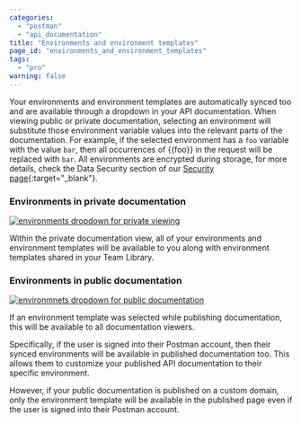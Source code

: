 ```yaml
---
categories:
  - "postman"
  - "api_documentation"
title: "Environments and environment templates"
page_id: "environments_and_environment_templates"
tags: 
  - "pro"
warning: false
---
```


Your environments and environment templates are automatically synced too and are available through a dropdown in your API documentation. When viewing public or private documentation, selecting an environment will substitute those environment variable values into the relevant parts of the documentation. For example, if the selected environment has a `foo` variable with the value `bar`, then all occurrences of {{foo}} in the request will be replaced with `bar`. All environments are encrypted during storage, for more details, check the Data Security section of our [Security page](https://www.getpostman.com/security){:target="_blank"}.

### Environments in private documentation

[![environments dropdown for private viewing](https://s3.amazonaws.com/postman-static-getpostman-com/postman-docs/59051870.png)](https://s3.amazonaws.com/postman-static-getpostman-com/postman-docs/59051870.png)

Within the private documentation view, all of your environments and environment templates will be available to you along with environment templates shared in your Team Library.

### Environments in public documentation

[![environmnets dropdown for public documentation](https://s3.amazonaws.com/postman-static-getpostman-com/postman-docs/59052121.png)](https://s3.amazonaws.com/postman-static-getpostman-com/postman-docs/59052121.png)

If an environment template was selected while publishing documentation, this will be available to all documentation viewers.

Specifically, if the user is signed into their Postman account, then their synced environments will be available in published documentation too. This allows them to customize your published API documentation to their specific environment.

However, if your public documentation is published on a custom domain, only the environment template will be available in the published page even if the user is signed into their Postman account.
